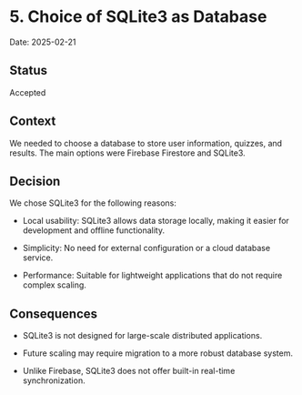 # 5. Choice of SQLite3 as Database

Date: 2025-02-21

## Status

Accepted

## Context

We needed to choose a database to store user information, quizzes, and results. The main options were Firebase Firestore and SQLite3.

## Decision

We chose SQLite3 for the following reasons:

* Local usability: SQLite3 allows data storage locally, making it easier for development and offline functionality.

* Simplicity: No need for external configuration or a cloud database service.

* Performance: Suitable for lightweight applications that do not require complex scaling.

## Consequences

* SQLite3 is not designed for large-scale distributed applications.

* Future scaling may require migration to a more robust database system.

* Unlike Firebase, SQLite3 does not offer built-in real-time synchronization.